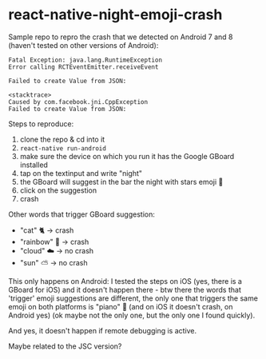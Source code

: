 # react-native-night-emoji-crash
Sample repo to repro the crash that we detected on Android 7 and 8 (haven't tested on other versions of Android):

```
Fatal Exception: java.lang.RuntimeException
Error calling RCTEventEmitter.receiveEvent

Failed to create Value from JSON:

<stacktrace>
Caused by com.facebook.jni.CppException
Failed to create Value from JSON:
```

Steps to reproduce:
1. clone the repo & cd into it
2. `react-native run-android`
3. make sure the device on which you run it has the Google GBoard installed
4. tap on the textinput and write "night"
5. the GBoard will suggest in the bar the night with stars emoji 🌃
6. click on the suggestion
7. crash


Other words that trigger GBoard suggestion:
* "cat" 🐈 -> crash
* "rainbow" 🌈 -> crash
* "cloud" ☁️ -> no crash
* "sun" ⛅️ -> no crash

This only happens on Android: I tested the steps on iOS (yes, there is a GBoard for iOS) and it doesn't happen there - btw there the words that 'trigger' emoji suggestions are different, the only one that triggers the same emoji on both platforms is "piano" 🎹 (and on iOS it doesn't crash, on Android yes) (ok maybe not the only one, but the only one I found quickly).

And yes, it doesn't happen if remote debugging is active.

Maybe related to the JSC version?
